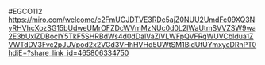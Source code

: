 #EGCO112
https://miro.com/welcome/c2FmUGJDTVE3RDc5ajZ0NUU2UmdFc09XQ3NyRHVhcXozSG15bUdweUMrOFZDcWVmMzNUc0d0L2lWaUtmSVVZSW9wa2E3bUxlZDBoclY5TkF5SHRBdWs4d0dDalVaZlVLWFpQVFRqWUVCbldua1ZVWTdDV3Fvc2pJUVpod2x2VGd3VHhHVHd5UWtSM1BidUtUYmxycDRnPT0hdjE=?share_link_id=465806334750
